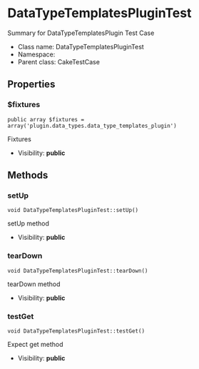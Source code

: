DataTypeTemplatesPluginTest
===============

Summary for DataTypeTemplatesPlugin Test Case




* Class name: DataTypeTemplatesPluginTest
* Namespace: 
* Parent class: CakeTestCase





Properties
----------


### $fixtures

    public array $fixtures = array('plugin.data_types.data_type_templates_plugin')

Fixtures



* Visibility: **public**


Methods
-------


### setUp

    void DataTypeTemplatesPluginTest::setUp()

setUp method



* Visibility: **public**




### tearDown

    void DataTypeTemplatesPluginTest::tearDown()

tearDown method



* Visibility: **public**




### testGet

    void DataTypeTemplatesPluginTest::testGet()

Expect get method



* Visibility: **public**



